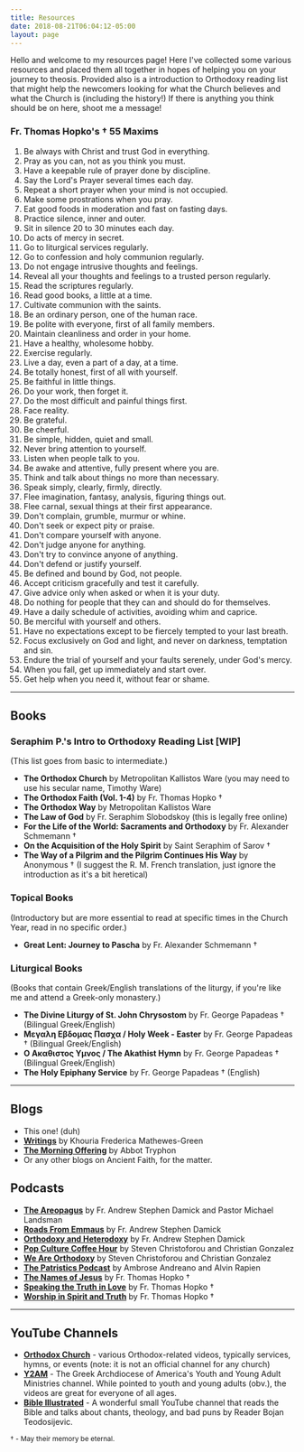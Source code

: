 ```yaml
---
title: Resources
date: 2018-08-21T06:04:12-05:00
layout: page
---
```


Hello and welcome to my resources page! Here I've collected some various resources and placed them all together in hopes of helping you on your journey to theosis. Provided also is a introduction to Orthodoxy reading list that might help the newcomers looking for what the Church believes and what the Church is (including the history!) If there is anything you think should be on here, shoot me a message!

### Fr. Thomas Hopko's † 55 Maxims

1. Be always with Christ and trust God in everything.
2. Pray as you can, not as you think you must.
3. Have a keepable rule of prayer done by discipline.
4. Say the Lord's Prayer several times each day.
5. Repeat a short prayer when your mind is not occupied.
6. Make some prostrations when you pray.
7. Eat good foods in moderation and fast on fasting days.
8. Practice silence, inner and outer.
9. Sit in silence 20 to 30 minutes each day.
10. Do acts of mercy in secret.
11. Go to liturgical services regularly.
12. Go to confession and holy communion regularly.
13. Do not engage intrusive thoughts and feelings.
14. Reveal all your thoughts and feelings to a trusted person regularly.
15. Read the scriptures regularly.
16. Read good books, a little at a time.
17. Cultivate communion with the saints.
18. Be an ordinary person, one of the human race.
19. Be polite with everyone, first of all family members.
20. Maintain cleanliness and order in your home.
21. Have a healthy, wholesome hobby.
22. Exercise regularly.
23. Live a day, even a part of a day, at a time.
24. Be totally honest, first of all with yourself.
25. Be faithful in little things.
26. Do your work, then forget it.
27. Do the most difficult and painful things first.
28. Face reality.
29. Be grateful.
30. Be cheerful.
31. Be simple, hidden, quiet and small.
32. Never bring attention to yourself.
33. Listen when people talk to you.
34. Be awake and attentive, fully present where you are.
35. Think and talk about things no more than necessary.
36. Speak simply, clearly, firmly, directly.
37. Flee imagination, fantasy, analysis, figuring things out.
38. Flee carnal, sexual things at their first appearance.
39. Don't complain, grumble, murmur or whine.
40. Don't seek or expect pity or praise.
41. Don't compare yourself with anyone.
42. Don't judge anyone for anything.
43. Don't try to convince anyone of anything.
44. Don't defend or justify yourself.
45. Be defined and bound by God, not people.
46. Accept criticism gracefully and test it carefully.
47. Give advice only when asked or when it is your duty.
48. Do nothing for people that they can and should do for themselves.
49. Have a daily schedule of activities, avoiding whim and caprice.
50. Be merciful with yourself and others.
51. Have no expectations except to be fiercely tempted to your last breath.
52. Focus exclusively on God and light, and never on darkness, temptation and sin.
53. Endure the trial of yourself and your faults serenely, under God's mercy.
54. When you fall, get up immediately and start over.
55. Get help when you need it, without fear or shame.

-----

## Books

### Seraphim P.'s Intro to Orthodoxy Reading List [WIP]

(This list goes from basic to intermediate.)

* **The Orthodox Church** by Metropolitan Kallistos Ware (you may need to use his secular name, Timothy Ware)
* **The Orthodox Faith (Vol. 1-4)** by Fr. Thomas Hopko †
* **The Orthodox Way** by Metropolitan Kallistos Ware
* **The Law of God** by Fr. Seraphim Slobodskoy (this is legally free online)
* **For the Life of the World: Sacraments and Orthodoxy** by Fr. Alexander Schmemann †
* **On the Acquisition of the Holy Spirit** by Saint Seraphim of Sarov †
* **The Way of a Pilgrim and the Pilgrim Continues His Way** by Anonymous † (I suggest the R. M. French translation, just ignore the introduction as it's a bit heretical)

### Topical Books

(Introductory but are more essential to read at specific times in the Church Year, read in no specific order.)

* **Great Lent: Journey to Pascha** by Fr. Alexander Schmemann †

### Liturgical Books

(Books that contain Greek/English translations of the liturgy, if you're like me and attend a Greek-only monastery.)

* **The Divine Liturgy of St. John Chrysostom** by Fr. George Papadeas † (Bilingual Greek/English)
* **Μεγαλη Εβδομας Πασχα / Holy Week - Easter** by Fr. George Papadeas † (Bilingual Greek/English)
* **Ο Ακαθιστος Υμνος / The Akathist Hymn** by Fr. George Papadeas † (Bilingual Greek/English)
* **The Holy Epiphany Service** by Fr. George Papadeas † (English)

-----

## Blogs

* This one! (duh)
* **[Writings](http://frederica.com/)** by Khouria Frederica Mathewes-Green
* **[The Morning Offering](https://blogs.ancientfaith.com/morningoffering/)** by Abbot Tryphon
* Or any other blogs on Ancient Faith, for the matter.

## Podcasts

* **[The Areopagus](http://www.ancientfaith.com/podcasts/areopagus)** by Fr. Andrew Stephen Damick and Pastor Michael Landsman
* **[Roads From Emmaus](http://www.ancientfaith.com/podcasts/emmaus)** by Fr. Andrew Stephen Damick
* **[Orthodoxy and Heterodoxy](http://www.ancientfaith.com/podcasts/orthodoxyheterodoxy)** by Fr. Andrew Stephen Damick
* **[Pop Culture Coffee Hour](http://www.ancientfaith.com/podcasts/popculture)** by Steven Christoforou and Christian Gonzalez
* **[We Are Orthodoxy](http://www.ancientfaith.com/podcasts/weareorthodoxy)** by Steven Christoforou and Christian Gonzalez
* **[The Patristics Podcast](http://www.ancientfaith.com/podcasts/patristicspodcast)** by Ambrose Andreano and Alvin Rapien
* **[The Names of Jesus](http://www.ancientfaith.com/podcasts/namesofjesus)** by Fr. Thomas Hopko †
* **[Speaking the Truth in Love](http://www.ancientfaith.com/podcasts/hopko)** by Fr. Thomas Hopko †
* **[Worship in Spirit and Truth](http://www.ancientfaith.com/podcasts/spiritandtruth)** by Fr. Thomas Hopko †

-----

## YouTube Channels

* **[Orthodox Church](https://www.youtube.com/channel/UCvV_LZGJbXjSN2Jx31YYF1Q)** - various Orthodox-related videos, typically services, hymns, or events (note: it is not an official channel for any church)
* **[Y2AM](https://www.youtube.com/user/y2am)** - The Greek Archdiocese of America's Youth and Young Adult Ministries channel. While pointed to youth and young adults (obv.), the videos are great for everyone of all ages.
* **[Bible Illustrated](https://www.youtube.com/channel/UC4VktB44EEkmQV8DymZVGtQ)** - A wonderful small YouTube channel that reads the Bible and talks about chants, theology, and bad puns by Reader Bojan Teodosijevic.

<p style="font-size:12px">
  † - May their memory be eternal.
</p>
